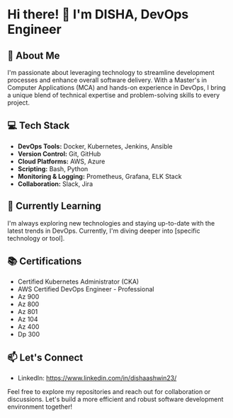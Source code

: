 # Hi there! 👋 I'm DISHA, DevOps Engineer

## 🚀 About Me
I'm passionate about leveraging technology to streamline development processes and enhance overall software delivery. With a Master's in Computer Applications (MCA) and hands-on experience in DevOps, I bring a unique blend of technical expertise and problem-solving skills to every project.

## 💻 Tech Stack
- **DevOps Tools:** Docker, Kubernetes, Jenkins, Ansible
- **Version Control:** Git, GitHub
- **Cloud Platforms:** AWS, Azure
- **Scripting:** Bash, Python
- **Monitoring & Logging:** Prometheus, Grafana, ELK Stack
- **Collaboration:** Slack, Jira

## 🌱 Currently Learning
I'm always exploring new technologies and staying up-to-date with the latest trends in DevOps. Currently, I'm diving deeper into [specific technology or tool].



## 📚 Certifications
- Certified Kubernetes Administrator (CKA)
- AWS Certified DevOps Engineer - Professional
- Az 900
- Az 800
- Az 801
- Az 104
- Az 400
- Dp 300

## 📫 Let's Connect
- LinkedIn: https://www.linkedin.com/in/dishaashwin23/


Feel free to explore my repositories and reach out for collaboration or discussions. Let's build a more efficient and robust software development environment together!
